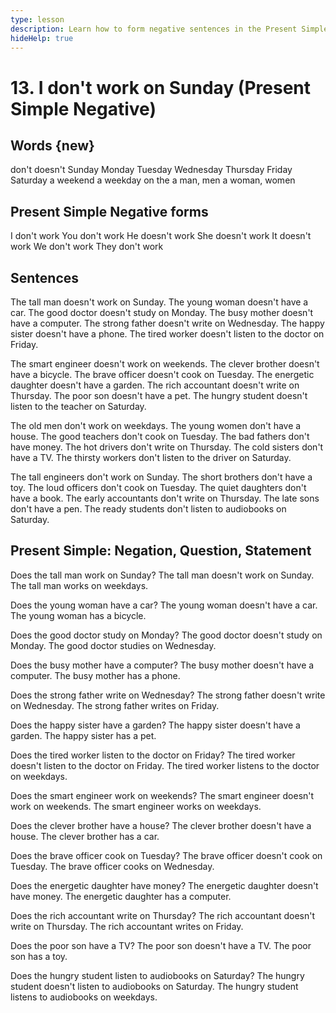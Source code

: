 ```yaml
---
type: lesson
description: Learn how to form negative sentences in the Present Simple tense to express what you don't do regularly. Practice with everyday situations related to days of the week and schedules.
hideHelp: true
---
```


# 13. I don't work on Sunday (Present Simple Negative)

## Words {new}

don't
doesn't
Sunday
Monday
Tuesday
Wednesday
Thursday
Friday
Saturday
a weekend
a weekday
on
the
a man, men
a woman, women

## Present Simple Negative forms

I don't work
You don't work
He doesn't work
She doesn't work
It doesn't work
We don't work
They don't work

## Sentences

The tall man doesn't work on Sunday.
The young woman doesn't have a car.
The good doctor doesn't study on Monday.
The busy mother doesn't have a computer.
The strong father doesn't write on Wednesday.
The happy sister doesn't have a phone.
The tired worker doesn't listen to the doctor on Friday.

The smart engineer doesn't work on weekends.
The clever brother doesn't have a bicycle.
The brave officer doesn't cook on Tuesday.
The energetic daughter doesn't have a garden.
The rich accountant doesn't write on Thursday.
The poor son doesn't have a pet.
The hungry student doesn't listen to the teacher on Saturday.

The old men don't work on weekdays.
The young women don't have a house.
The good teachers don't cook on Tuesday.
The bad fathers don't have money.
The hot drivers don't write on Thursday.
The cold sisters don't have a TV.
The thirsty workers don't listen to the driver on Saturday.

The tall engineers don't work on Sunday.
The short brothers don't have a toy.
The loud officers don't cook on Tuesday.
The quiet daughters don't have a book.
The early accountants don't write on Thursday.
The late sons don't have a pen.
The ready students don't listen to audiobooks on Saturday.

## Present Simple: Negation, Question, Statement

Does the tall man work on Sunday?
The tall man doesn't work on Sunday.
The tall man works on weekdays.

Does the young woman have a car?
The young woman doesn't have a car.
The young woman has a bicycle.

Does the good doctor study on Monday?
The good doctor doesn't study on Monday.
The good doctor studies on Wednesday.

Does the busy mother have a computer?
The busy mother doesn't have a computer.
The busy mother has a phone.

Does the strong father write on Wednesday?
The strong father doesn't write on Wednesday.
The strong father writes on Friday.

Does the happy sister have a garden?
The happy sister doesn't have a garden.
The happy sister has a pet.

Does the tired worker listen to the doctor on Friday?
The tired worker doesn't listen to the doctor on Friday.
The tired worker listens to the doctor on weekdays.

Does the smart engineer work on weekends?
The smart engineer doesn't work on weekends.
The smart engineer works on weekdays.

Does the clever brother have a house?
The clever brother doesn't have a house.
The clever brother has a car.

Does the brave officer cook on Tuesday?
The brave officer doesn't cook on Tuesday.
The brave officer cooks on Wednesday.

Does the energetic daughter have money?
The energetic daughter doesn't have money.
The energetic daughter has a computer.

Does the rich accountant write on Thursday?
The rich accountant doesn't write on Thursday.
The rich accountant writes on Friday.

Does the poor son have a TV?
The poor son doesn't have a TV.
The poor son has a toy.

Does the hungry student listen to audiobooks on Saturday?
The hungry student doesn't listen to audiobooks on Saturday.
The hungry student listens to audiobooks on weekdays.

